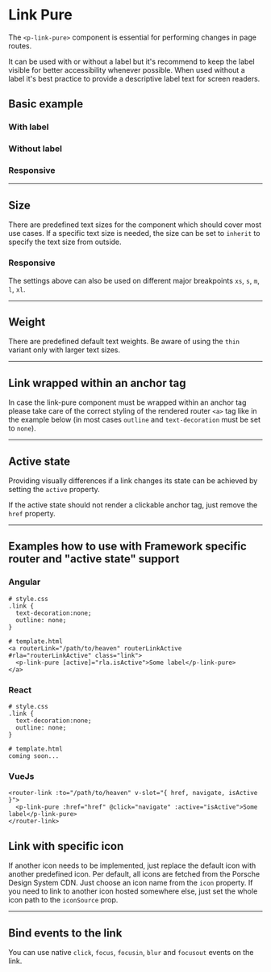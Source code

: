 # Link Pure

The `<p-link-pure>` component is essential for performing changes in page routes.

It can be used with or without a label but it's recommend to keep the label visible for better accessibility whenever possible. When used without a label  it's best practice to provide a descriptive label text for screen readers.

## Basic example

### With label

<Playground :themeable="true" :childElementLayout="{spacing: 'inline'}">
  <template v-slot={theme}>
    <p-link-pure href="https://www.porsche.com" :theme="theme">Some label</p-link-pure>
  </template>
</Playground>

### Without label

<Playground :themeable="true" :childElementLayout="{spacing: 'inline'}">
  <template v-slot={theme}>
    <p-link-pure href="https://www.porsche.com" hide-label="true" :theme="theme">Some label</p-link-pure>
  </template>
</Playground>

### Responsive

<Playground :themeable="true">
  <template v-slot={theme}>
    <p-link-pure href="https://www.porsche.com" hide-label="{ base: true, l: false }" :theme="theme">Some label</p-link-pure>
  </template>
</Playground>

---

## Size

There are predefined text sizes for the component which should cover most use cases. 
If a specific text size is needed, the size can be set to `inherit` to specify the text size from outside.

<Playground :themeable="true">
  <template #configurator>
    <select @change="size = $event.target.value">
      <option disabled>Select a style variant</option>
      <option>x-small</option>
      <option>small</option>
      <option selected>medium</option>
      <option>large</option>
      <option>x-large</option>
      <option>inherit</option>
    </select>
  </template>
  <template v-slot={theme}>
    <p-link-pure href="https://www.porsche.com" :size="size" :style="isInherit" :theme="theme">Some label Some label Some label Some label Some label Some label Some label Some label Some label</p-link-pure>
    <br>
    <br>
    <p-link-pure hide-label="true" href="https://www.porsche.com" :size="size" :style="isInherit" :theme="theme">Some label Some label Some label Some label Some label Some label Some label Some label Some label</p-link-pure>
  </template>
</Playground>

### Responsive

The settings above can also be used on different major breakpoints `xs`, `s`, `m`, `l`, `xl`.

<Playground :themeable="true">
  <template v-slot={theme}>
    <p-link-pure href="https://www.porsche.com" size="{ base: 'small', l: 'medium' }" :theme="theme">Some label</p-link-pure>
  </template>
</Playground>

---

## Weight

There are predefined default text weights. Be aware of using the `thin` variant only with larger text sizes.

<Playground :themeable="true">
  <template #configurator>
    <select @change="weight = $event.target.value">
      <option disabled>Select a weight</option>
      <option selected>thin</option>
      <option>regular</option>
      <option>bold</option>
    </select>
  </template>
  <template v-slot={theme}>
    <p-link-pure href="https://www.porsche.com" size="medium" :weight="weight" :theme="theme">Some label</p-link-pure>
  </template>
</Playground>

---

## Link wrapped within an anchor tag

In case the link-pure component must be wrapped within an anchor tag please take care of the correct styling of the rendered router `<a>` tag like in the example below (in most cases `outline` and `text-decoration` must be set to `none`).

<Playground :themeable="true" :childElementLayout="{spacing: 'inline'}">
  <template v-slot={theme}>
    <a href="https://www.porsche.com" class="example-link">
      <p-link-pure :theme="theme">Some label</p-link-pure>
    </a>
  </template>
</Playground>

---

## Active state

Providing visually differences if a link changes its state can be achieved by setting the `active` property. 

<Playground :themeable="true" :childElementLayout="{spacing: 'inline'}">
  <template v-slot={theme}>
      <p-link-pure active="true" href="https://www.porsche.com" :theme="theme">Some label</p-link-pure>
  </template>
</Playground>

If the active state should not render a clickable anchor tag, just remove the `href` property. 

<Playground :themeable="true" :childElementLayout="{spacing: 'inline'}">
  <template v-slot={theme}>
      <p-link-pure active="true" :theme="theme">Some label</p-link-pure>
  </template>
</Playground>

---

## Examples how to use with Framework specific router and "active state" support

### Angular

``` 
# style.css
.link {
  text-decoration:none;
  outline: none;
}

# template.html
<a routerLink="/path/to/heaven" routerLinkActive #rla="routerLinkActive" class="link">
  <p-link-pure [active]="rla.isActive">Some label</p-link-pure>
</a>
```

### React

``` 
# style.css
.link {
  text-decoration:none;
  outline: none;
}

# template.html
coming soon...
```

### VueJs

``` 
<router-link :to="/path/to/heaven" v-slot="{ href, navigate, isActive }">
  <p-link-pure :href="href" @click="navigate" :active="isActive">Some label</p-link-pure>
</router-link>
```

## Link with specific icon
If another icon needs to be implemented, just replace the default icon with another predefined icon. Per default, all icons are fetched from the Porsche Design System CDN. Just choose an icon name from the `icon` property. If you need to link to another icon hosted somewhere else, just set the whole icon path to the `iconSource` prop.

<Playground :themeable="true">
  <template v-slot={theme}>
    <p-link-pure href="https://www.porsche.com" icon="phone" :theme="theme">Some label</p-link-pure>
    <br>
    <p-link-pure :icon-source="require(`@/assets/web/icon-custom-kaixin.svg`)" hide-label="true" :theme="theme" href="https://www.porsche.com">Some label</p-link-pure>
  </template>
</Playground>

---

## Bind events to the link

You can use native `click`, `focus`, `focusin`, `blur` and `focusout` events on the link.

<Playground :themeable="true">
  <template v-slot={theme}>
    <p-link-pure
      href="https://www.porsche.com"
      onclick="alert('click'); return false;"
      onfocus="console.log('focus')"
      onfocusin="console.log('focusin')"
      onblur="console.log('blur')"
      onfocusout="console.log('focusout')"
      :theme="theme"
    >Some label</p-link-pure>
  </template>
</Playground>

<script lang="ts">
  import { Component, Vue } from 'vue-property-decorator';
  
  @Component
  export default class PlaygroundLinkPure extends Vue {
    public size: string = 'medium';
    public weight: string = 'thin';
    
    public get isInherit() {
      return this.size === 'inherit' ? 'font-size: 48px;' : undefined;
    }
  }
</script>

<style scoped lang="scss">
  .example-link {
    display: inline-block;
    outline: none;
    text-decoration: none;
  }
  .example-link-color {
    display: inline-block;
    color: deeppink;
    text-decoration: none;

    &:hover {
      color: green;
    }
  }
</style>